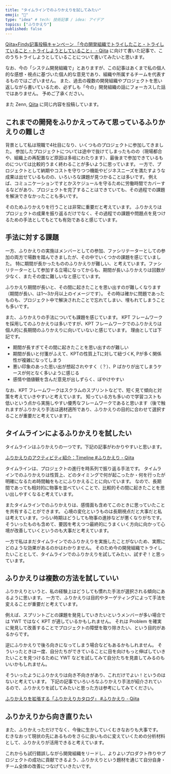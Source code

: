 ```yaml
---
title: "タイムラインでのふりかえりを試してみたい"
emoji: "🐙"
type: "idea" # tech: 技術記事 / idea: アイデア
topics: ["ふりかえり"]
published: false
---
```


[Qiita×Findy記事投稿キャンペーン 「今の開発組織でトライしたこと・トライしていること・トライしようとしていること」 - Qiita](https://qiita.com/official-events/06e1e6af790c81a75b7f) に向けて書いた記事で、このうちトライしようとしていることについて書いてみたいと思います。

なお、今の「システム開発組織で」とありますが、この記事はあくまで私の個人的な感想・視点に基づいた個人的な意見であり、組織や所属するチームを代表するものではございません。
また、過去の複数の開発組織やプロジェクトを思い返しながら書いているため、必ずしも「今の」開発組織の話にフォーカスした話ではありません。
予めご了承ください。

また Zenn, [Qiita](https://qiita.com/yumechi/items/396ca4f724f39bfd2ce7) に同じ内容を投稿しています。

## これまでの開発をふりかえってみて思っているふりかえりの難しさ

背景として私は現職で4社目になり、いくつものプロジェクトに参加してきました。
参加したプロジェクトについては途中で抜けてしまったものの（現場都合や、組織上の再配置など原因は多岐にわたります）、最後まで参加できているものについては比較的うまく終わることが多いように思っています。
一方で、プロジェクトとして納期やコストを守りつつ機能やビジネスニーズを満たすような成果は出せているものの、いろいろな課題が見つかることは多いです。
例えば、コミュニケーションですとかスケジュールを守るために労働時間でカバーするなどがあり、プロジェクトを完了することはできていても、その過程での課題を解決できなかったことも多いです。

そのためふりかえりを行うことは非常に重要だと考えています。
ふりかえりはプロジェクトの成果を振り返るだけでなく、その過程での課題や問題点を見つけるための手法としてもとても有効であると感じています。


## 手法に対する課題

一方、ふりかえりの実施はメンバーとしての参加、ファシリテーターとしての参加の両方で場数を踏んできましたが、その中でいくつかの課題を感じていました。
特に期間が長かったもののふりかえりが難しい、と考えています。ファシリテーターとして参加する立場になってからも、期間が長いふりかえりは回数が少なく、またその度に難しいなと感じています。

ふりかえり期間が長いと、その間に起きたことを思い出すのが難しくなります（期間が長い、は1～3か月以上のイメージです）。
その時は確かに問題であったものも、プロジェクト中で解決されたことで忘れてしまい、埋もれてしまうことも多いです。

また、ふりかえりの手法についても課題を感じています。
KPT フレームワークを採用してのふりかえりは多いですが、KPT フレームワークでのふりかえりは個人的に長期間のふりかえりに向いていないと感じています。
理由としては下記です。

- 期間が長すぎてその間に起きたことを思い出すのが難しい
- 期間が長いと付箋がふえて、KPTの性質上Tに対して紐づくK, Pが多く関係性が複雑になってしまう
- 悪い印象のあった思い出が想起されやすく（？）、P ばかりが出てしまうケースが何となく多いように感じる
- 感情や価値観を含んだ意見が出しずらく、ぼやけやすい

なお、KPT フレームワークはスクラムのスプリントなどで、短く見て傾向と対策を考えていきやすいと考えています。
知っている方も多いので学習コストも低いという点から実施しやすい優秀なフレームワークであると思います（後で触れますがふりかえり手法は適材適所であり、ふりかえりの目的に合わせて選択することが重要だと考えています）。

## タイムラインによるふりかえりを試したい

タイムラインはふりかえりの一つです。下記の記事がわかりやすいと思います。

[ふりかえりのアクティビティ紹介：Timeline #ふりかえり - Qiita](https://qiita.com/viva_tweet_x/items/2127531c37c170f39409)

タイムラインは、プロジェクトの進行を時系列で振り返る手法です。
タイムラインでのふりかえりは性質上、どのタイミングで何が起こったか・何を行ったが明確になるため時間軸をもとにふりかえることに向いています。
なので、長期間であっても相対的に物事を並べていくことで、比較的その間に起きたことを思い出しやすくなると考えています。

またタイムラインでのふりかえりは、感情面も含めてこのときに思っていたことを共有することができます。
心境の変化というものは長期視点だと大事だと私は考えています。つらい時期はどうしても物事の進捗などが悪くなりがちです。
そういったものも含めて、要因を考えつつ最終的にうまくいく方向に向かって心境が改善していくというのも大事だと考えています。

一方で私はまだタイムラインでのふりかえりを実施したことがないため、実際にどのような効果があるのかはわかりません。
そのため今の開発組織でトライしたいこととして、タイムラインでのふりかえりを試してみたい、試すぞ！と思っています。

## ふりかえりは複数の方法を試していい

ふりかえりというと、私の経験上はどうしても慣れた手法が選択される傾向にあるように思います。
一方で、ふりかえりは目的やターゲティングによって手法を変えることが重要だと考えています。

例えば、スプリントごとの課題を発見していきたいというメンバーが多い場合では YWT ではなく KPT が適しているかもしれません。
それは Problem を確実に発見して改善することでプロジェクトの障壁を取り除きたい、という目的があるからです。

逆にふりかえりで後ろ向きになってしまう場合などもあるかもしれません。
そういったときは一度、自分たちができていることに目を向けもっと伸ばしていきたいことを見つけるために YWT などを試してみて自分たちを見直してみるのもいいかもしれません。

そういったようにふりかえりは向き不向きがあり、これだけでよい！というのはないと考えています。
下記の記事でいろいろなふりかえり手法が紹介されているので、ふりかえりを試してみたいと思った方は参考にしてみてください。

[ふりかえりを拡張する「ふりかえりカタログ」 #ふりかえり - Qiita](https://qiita.com/viva_tweet_x/items/cc3bad3bd298406b6cc7)

## ふりかえりから向き直りたい

また、ふりかえっただけでなく、今後に生かしていくむきなおりも大事です。
むきなおって現状の先にあるものをさらに良いものに変えていくための分析材料として、ふりかえりが活用できると考えています。

これからも試行錯誤しながら開発組織をリードし、よりよいプロダクト作りやプロジェクトの成功に貢献できるよう、ふりかえりという題材を通じて自分自身・チーム全体の改善につなげていきたいです。

